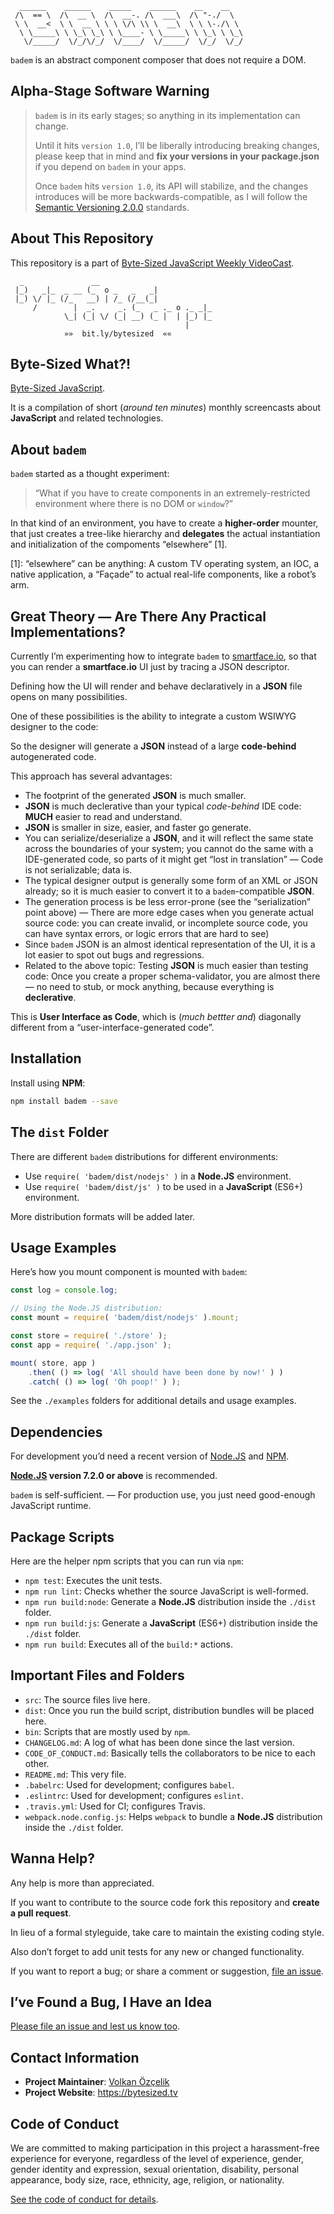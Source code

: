 ```
  ______    ______    _____    ______    __    __
 /\  == \  /\  __ \  /\  __-. /\  ___\  /\ "-./  \
 \ \  __<  \ \  __ \ \ \ \/\ \\ \  __\  \ \ \-./\ \
  \ \_____\ \ \_\ \_\ \ \____- \ \_____\ \ \_\ \ \_\
   \/_____/  \/_/\/_/  \/____/  \/_____/  \/_/  \/_/
```

`badem` is an abstract component composer that does not require a DOM.

## Alpha-Stage Software Warning

> `badem` is in its early stages; so anything in its implementation can change.
>
> Until it hits `version 1.0`, I’ll be liberally introducing breaking changes, please keep that in mind and **fix your versions in your package.json** if you depend on `badem` in your apps.
>
> Once `badem` hits `version 1.0`, its API will stabilize, and the changes introduces will be more backwards-compatible, as I will follow the [Semantic Versioning 2.0.0](http://semver.org/spec/v2.0.0.html) standards.

## About This Repository

This repository is a part of [Byte-Sized JavaScript Weekly VideoCast][vidcast].

```
  _               __
 |_)   _|_  _ __ (_  o _   _   _|
 |_) \/ |_ (/_   __) | /_ (/__(_|
     /        |  _.     _. (_   _ ._ o ._ _|_
            \_| (_| \/ (_| __) (_ |  | |_) |_
                                       |
            »»  bit.ly/bytesized  ««
```

## Byte-Sized What?!

[Byte-Sized JavaScript][vidcast].

It is a compilation of short (*around ten minutes*) monthly screencasts about **JavaScript** and related technologies.

[vidcast]: https://bytesized.tv/ "ByteSized.TV"

## About `badem`

`badem` started as a thought experiment:

> “What if you have to create components in an extremely-restricted environment where there is no DOM or `window`?”

In that kind of an environment, you have to create a **higher-order** mounter, that just creates a tree-like hierarchy and **delegates** the actual instantiation and initialization of the compoments “elsewhere” \[1\].

\[1\]: “elsewhere” can be anything: A custom TV operating system, an IOC, a native application, a “Façade” to actual real-life components, like a robot’s arm.

## Great Theory — Are There Any Practical Implementations?

Currently I’m experimenting how to integrate `badem` to [smartface.io](https://smartface.io), so that you can render a **smartface.io** UI just by tracing a JSON descriptor.

Defining how the UI will render and behave declaratively in a **JSON** file opens on many possibilities.

One of these possibilities is the ability to integrate a custom WSIWYG designer to the code:

So the designer will generate a **JSON** instead of a large **code-behind** autogenerated code.

This approach has several advantages:

* The footprint of the generated **JSON** is much smaller.
* **JSON** is much declerative than your typical *code-behind* IDE code: **MUCH** easier to read and understand.
* **JSON** is smaller in size, easier, and faster go generate.
* You can serialize/deserialize a **JSON**, and it will reflect the same state across the boundaries of your system; you cannot do the same with a IDE-generated code, so parts of it might get “lost in translation” — Code is not serializable; data is.
* The typical designer output is generally some form of an XML or JSON already; so it is much easier to convert it to a `badem`-compatible **JSON**.
* The generation process is be less error-prone (see the “serialization” point above) — There are more edge cases when you generate actual source code: you can create invalid, or incomplete source code, you can have syntax errors, or logic errors that are hard to see)
* Since `badem` JSON is an almost identical representation of the UI, it is a lot easier to spot out bugs and regressions.
* Related to the above topic: Testing **JSON** is much easier than testing code: Once you create a proper schema-validator, you are almost there — no need to stub, or mock anything, because everything is **declerative**.

This is **User Interface as Code**, which is (*much bettter and*) diagonally different from a “user-interface-generated code”.

## Installation

Install using **NPM**:

```bash
npm install badem --save
```

## The `dist` Folder

There are different `badem` distributions for different environments:

* Use `require( 'badem/dist/nodejs' )` in a **Node.JS** environment.
* Use `require( 'badem/dist/js' )` to be used in a **JavaScript** (ES6+) environment.

More distribution formats will be added later.

## Usage Examples

Here’s how you mount component is mounted with `badem`:

```js
const log = console.log;

// Using the Node.JS distribution:
const mount = require( 'badem/dist/nodejs' ).mount;

const store = require( './store' );
const app = require( './app.json' );

mount( store, app )
    .then( () => log( 'All should have been done by now!' ) )
    .catch( () => log( 'Oh poop!' ) );
```

See the `./examples` folders for additional details and usage examples.

## Dependencies

For development you’d need a recent version of [Node.JS](https://nodejs.org) and [NPM](https://npmjs.org).

**[Node.JS](https://nodejs.org) version 7.2.0 or above** is recommended.

`badem` is self-sufficient. — For production use, you just need good-enough JavaScript runtime.

## Package Scripts

Here are the helper npm scripts that you can run via `npm`:

* `npm test`: Executes the unit tests.
* `npm run lint`: Checks whether the source JavaScript is well-formed.
* `npm run build:node`: Generate a **Node.JS** distribution inside the `./dist` folder.
* `npm run build:js`: Generate a **JavaScript** (ES6+) distribution inside the `./dist` folder.
* `npm run build`: Executes all of the `build:*` actions.

## Important Files and Folders

* `src`: The source files live here.
* `dist`: Once you run the build script, distribution bundles will be placed here.
* `bin`: Scripts that are mostly used by `npm`.
* `CHANGELOG.md`: A log of what has been done since the last version.
* `CODE_OF_CONDUCT.md`: Basically tells the collaborators to be nice to each other.
* `README.md`: This very file.
* `.babelrc`: Used for development; configures `babel`.
* `.eslintrc`: Used for development; configures `eslint`.
* `.travis.yml`: Used for CI; configures Travis.
* `webpack.node.config.js`: Helps `webpack` to bundle a **Node.JS** distribution inside the `./dist` folder.

## Wanna Help?

Any help is more than appreciated.

If you want to contribute to the source code fork this repository and **create a pull request**.

In lieu of a formal styleguide, take care to maintain the existing coding style.

Also don’t forget to add unit tests for any new or changed functionality.

If you want to report a bug; or share a comment or suggestion, [file an issue](https://github.com/jsbites/badem/issues/new).

## I’ve Found a Bug, I Have an Idea

[Please file an issue and lest us know too](https://github.com/jsbites/badem/issues/new).


## Contact Information

* **Project Maintainer**: [Volkan Özçelik](https://volkan.io/)
* **Project Website**: <https://bytesized.tv>

## Code of Conduct

We are committed to making participation in this project a harassment-free experience for everyone, regardless of the level of experience, gender, gender identity and expression, sexual orientation, disability, personal appearance, body size, race, ethnicity, age, religion, or nationality.

[See the code of conduct for details](CODE_OF_CONDUCT.md).

